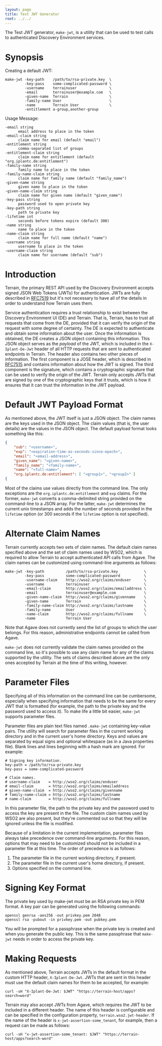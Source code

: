 ```yaml
---
layout: page
title: Test JWT Generator
root: ../../
---
```


The Test JWT generator, `make-jwt`, is a utility that can be used to test calls to authenticated Discovery Environment services.

# Synopsis

Creating a default JWT:

```
make-jwt -key-path    /path/to/rsa-private.key  \
         -key-pass    some-complicated-password \
         -username    terrainuser               \
         -email       terrainuser@example.com   \
         -given-name  Terrain                   \
         -family-name User                      \
         -name        Terrain User              \
         -entitlement a-group,another-group
```

Usage Message:

```
-email string
      email address to place in the token
-email-claim string
      claim name for email (default "email")
-entitlement string
      comma-separated list of groups
-entitlement-claim string
      claim name for entitlement (default "org.iplantc.de:entitlement")
-family-name string
      family name to place in the token
-family-name-claim string
      claim name for family name (default "family_name")
-given-name string
      given name to place in the token
-given-name-claim string
      claim name for given name (default "given_name")
-key-pass string
      password used to open private key
-key-path string
      path to private key
-lifetime int
      seconds before tokens expire (default 300)
-name string
      name to place in the token
-name-claim string
      claim name for full name (default "name")
-username string
      username to place in the token
-username-claim string
      claim name for username (default "sub")
```

# Introduction

Terrain, the primary REST API used by the Discovery Environment accepts signed JSON Web Tokens (JWTs) for authentication. JWTs are fully described in [RFC7519](https://tools.ietf.org/html/rfc7519) but it's not necessary to have all of the details in order to understand how Terrain uses them.

Service authentication requires a trust relationship to exist between the Discovery Environment UI (DE) and Terrain. That is, Terrain, has to trust all requests that come from the DE, provided that it can verify the origin of the request with some degree of certainty. The DE is expected to authenticate and obtain some information about the user. Once the information is obtained, the DE creates a JSON object containing this information. This JSON object serves as the _payload_ of the JWT, which is included in the `X-Iplant-De-Jwt` header of all HTTP requests that are sent to authenticated endpoints in Terrain. The header also contains two other pieces of information. The first component is a JOSE header, which is described in [RFC7515](https://tools.ietf.org/html/rfc7515) and contains information about how the JWT is signed. The third component is the signature, which contains a cryptographic signature that can be used to verify the origin of the JWT. Terrain only accepts JWTs that are signed by one of the cryptographic keys that it trusts, which is how it ensures that it can trust the information in the JWT payload.

# Default JWT Payload Format

As mentioned above, the JWT itself is just a JSON object. The claim names are the keys used in the JSON object. The claim values (that is, the user details) are the values in the JSON object. The default payload format looks something like this:

```json
{
    "sub": "<username>",
    "exp": "<expiration-time-as-seconds-since-epoch>",
    "email": "<email-address>",
    "given_name": "<given-name>",
    "family_name": "<family-name>",
    "name": "<full-name>",
    "org.iplantc.de:entitlement": [ "<group1>", "<group2>" ]
{
```

Most of the claims use values directly from the command line. The only exceptions are the `org.iplantc.de:entitlement` and `exp` claims. For the former, `make-jwt` converts a comma-delimited string provided on the command-line to a JSON array. For the latter, `make-jwt` determines the current unix timestamps and adds the number of seconds provided in the `lifetime` option (or 300 seconds if the `lifetime` option is not specified).

# Alternate Claim Names

Terrain currently accepts two sets of claim names. The default claim names specified above and the set of claim names used by WSO2, which is required to allow Terrain to accept authenticated API calls from Agave. The claim names can be customized using command-line arguments as follows:

```
make-jwt -key-path          /path/to/rsa-private.key            \
         -key-pass          some-complicated-password           \
         -username-claim    http://wso2.org/claims/enduser      \
         -username          terrainuser                         \
         -email-claim       http://wso2.org/claims/emailaddress \
         -email             terrainuser@example.com             \
         -given-name-claim  http://wso2.org/claims/givenname    \
         -given-name        Terrain                             \
         -family-name-claim http://wso2.org/claims/lastname     \
         -family-name       User                                \
         -name-claim        http://wso2.org/claims/fullname     \
         -name              Terrain User
```

Note that Agave does not currently send the list of groups to which the user belongs. For this reason, administrative endpoints cannot be called from Agave.

`make-jwt` does not currently validate the claim names provided on the command line, so it's possible to use any claim name for any of the claims supported by the utility. The sets of claims described above are the only ones accepted by Terrain at the time of this writing, however.

# Parameter Files

Specifying all of this information on the command line can be cumbersome, especially when specifying information that needs to be the same for every JWT that is formatted (for example, the path to the private key and the password used to access it). To make life a little bit easier, `make-jwt` supports parameter files.

Parameter files are plain text files named `.make-jwt` containing key-value pairs. The utility will search for parameter files in the current working directory and in the current user's home directory. Keys and values are separated by equal signs and optional whitespace (as in a Java properties file). Blank lines and lines beginning with a hash mark are ignored. For example:

```
# Signing key information.
key-path = /path/to/rsa-private.key
key-pass = some-complicated-password

# Claim names.
# username-claim    = http://wso2.org/claims/enduser
# email-claim       = http://wso2.org/claims/emailaddress
# given-name-claim  = http://wso2.org/claims/givenname
# family-name-claim = http://wso2.org/claims/lastname
# name-claim        = http://wso2.org/claims/fullname
```

In this parameter file, the path to the private key and the password used to access the key are present in the file. The custom claim names used by WSO2 are also present, but they're commented out so that they will be ignored unless the file is modified.

Because of a limitation in the current implementation, parameter files always take precedence over command-line arguments. For this reason, options that may need to be customized should not be included in a parameter file at this time. The order of precedence is as follows:

1. The parameter file in the current working directory, if present.
1. The parameter file in the current user's home directory, if present.
1. Options specified on the command line.

# Signing Key Format

The private key used by make-jwt must be an RSA private key in PEM format. A key pair can be generated using the following commands:

```
openssl genrsa -aes256 -out privkey.pem 2048
openssl rsa -pubout -in privkey.pem -out pubkey.pem
```

You will be prompted for a passphrase when the private key is created and when you generate the public key. This is the same passphrase that `make-jwt` needs in order to access the private key.

# Making Requests

As mentioned above, Terrain accepts JWTs in the default format in the custom HTTP header, `X-Iplant-De-Jwt`. JWTs that are sent in this header must use the default claim names for them to be accepted, for example:

```
curl -sH "X-Iplant-De-Jwt: $JWT" "https://terrain-host/apps?search=word"
```

Terrain may also accept JWTs from Agave, which requires the JWT to be included in a different header. The name of this header is configurable and can be specified in the configuration property, `terrain.wso2.jwt-header`. If the name of the header is `x-jwt-assertion-some_tenant`, for example, then a request can be made as follows:

```
curl -sH "x-jwt-assertion-some_tenant: $JWT" "https://terrain-host/apps?search-word"
```
